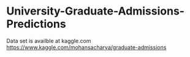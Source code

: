 # University-Graduate-Admissions-Predictions

Data set is availble at kaggle.com
https://www.kaggle.com/mohansacharya/graduate-admissions
